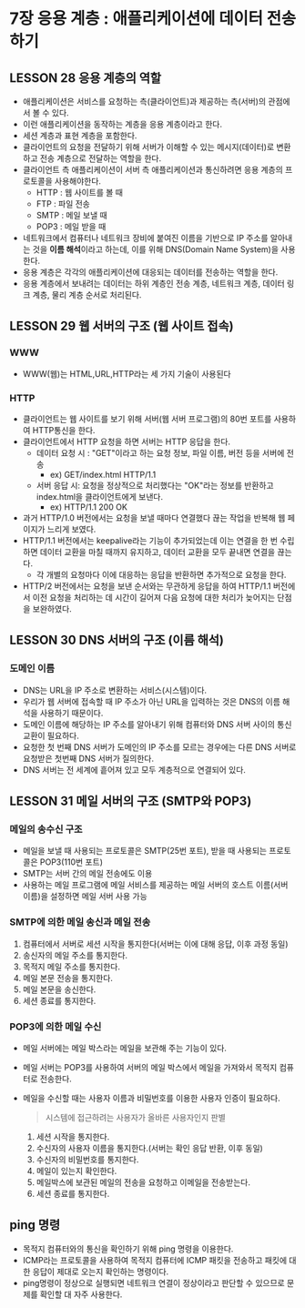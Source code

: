 # 7장 응용 계층 : 애플리케이션에 데이터 전송하기



## LESSON 28 응용 계층의 역할

- 애플리케이션은 서비스를 요청하는 측(클라이언트)과 제공하는 측(서버)의 관점에서 볼 수 있다.
- 이런 애플리케이션을 동작하는 계층을 응용 계층이라고 한다.
- 세션 계층과 표현 계층을 포함한다.
- 클라이언트의 요청을 전달하기 위해 서버가 이해할 수 있는 메시지(데이터)로 변환하고 전송 계층으로 전달하는 역할을 한다.
- 클라이언트 측 애플리케이션이 서버 측 애플리케이션과 통신하려면 응용 계층의 프로토콜을 사용해야한다.
  - HTTP : 웹 사이트를 볼 때
  - FTP : 파일 전송
  - SMTP : 메일 보낼 때
  - POP3 : 메일 받을 때
- 네트워크에서 컴퓨터나 네트워크 장비에 붙여진 이름을 기반으로 IP 주소를 알아내는 것을 **이름 해석**이라고 하는데, 이를 위해 DNS(Domain Name System)을 사용한다.
- 응용 계층은 각각의 애플리케이션에 대응되는 데이터를 전송하는 역할을 한다.
- 응용 계층에서 보내려는 데이터는 하위 계층인 전송 계층, 네트워크 계층, 데이터 링크 계층, 물리 계층 순서로 처리된다.



## LESSON 29 웹 서버의 구조 (웹 사이트 접속)

### WWW

- WWW(웹)는 HTML,URL,HTTP라는 세 가지 기술이 사용된다

### HTTP

- 클라이언트는 웹 사이트를 보기 위해 서버(웹 서버 프로그램)의 80번 포트를 사용하여 HTTP통신을 한다.
- 클라이언트에서 HTTP 요청을 하면 서버는 HTTP 응답을 한다.
  - 데이터 요청 시 : "GET"이라고 하는 요청 정보, 파일 이름, 버전 등을 서버에 전송
    - ex) GET/index.html HTTP/1.1
  - 서버 응답 시: 요청을 정상적으로 처리했다는 "OK"라는 정보를 반환하고 index.html을 클라이언트에게 보낸다.
    - ex) HTTP/1.1 200 OK
- 과거 HTTP/1.0 버전에서는 요청을 보낼 때마다 연결했다 끊는 작업을 반복해 웹 페이지가 느리게 보였다.
- HTTP/1.1 버전에서는 keepalive라는 기능이 추가되었는데 이는 연결을 한 번 수립하면 데이터 교환을 마칠 때까지 유지하고, 데이터 교환을 모두 끝내면 연결을 끊는다.
  - 각 개별의 요청마다 이에 대응하는 응답을 반환하면 추가적으로 요청을 한다.
- HTTP/2 버전에서는 요청을 보낸 순서와는 무관하게 응답을 하여 HTTP/1.1 버전에서 이전 요청을 처리하는 데 시간이 길어져 다음 요청에 대한 처리가 늦어지는 단점을 보완하였다.



## LESSON 30 DNS 서버의 구조 (이름 해석)

### 도메인 이름

- DNS는 URL을 IP 주소로 변환하는 서비스(시스템)이다.
- 우리가 웹 서버에 접속할 때 IP 주소가 아닌 URL을 입력하는 것은 DNS의 이름 해석을 사용하기 때문이다.
- 도메인 이름에 해당하는 IP 주소를 알아내기 위해 컴퓨터와 DNS 서버 사이의 통신 교환이 필요하다.
- 요청한 첫 번째 DNS 서버가 도메인의 IP 주소를 모르는 경우에는 다른 DNS 서버로 요청받은 첫번째 DNS 서버가 질의한다.
- DNS 서버는 전 세계에 흩어져 있고 모두 계층적으로 연결되어 있다.



## LESSON 31 메일 서버의 구조 (SMTP와 POP3)



### 메일의 송수신 구조

- 메일을 보낼 때 사용되는 프로토콜은 SMTP(25번 포트), 받을 때 사용되는 프로토콜은 POP3(110번 포트)
- SMTP는 서버 간의 메일 전송에도 이용
- 사용하는 메일 프로그램에 메일 서비스를 제공하는 메일 서버의 호스트 이름(서버 이름)을 설정하면 메일 서버 사용 가능



### SMTP에 의한 메일 송신과 메일 전송

1. 컴퓨터에서 서버로 세션 시작을 통지한다(서버는 이에 대해 응답, 이후 과정 동일)
2. 송신자의 메일 주소를 통지한다.
3. 목적지 메일 주소를 통지한다.
4. 메일 본문 전송을 통지한다.
5. 메일 본문을 송신한다.
6. 세션 종료를 통지한다.



### POP3에 의한 메일 수신

- 메일 서버에는 메일 박스라는 메일을 보관해 주는 기능이 있다.

- 메일 서버는 POP3를 사용하여 서버의 메일 박스에서 메일을 가져와서 목적지 컴퓨터로 전송한다.

- 메일을 수신할 때는 사용자 이름과 비밀번호를 이용한 사용자 인증이 필요하다.

  > 시스템에 접근하려는 사용자가 올바른 사용자인지 판별

  1. 세션 시작을 통지한다.
  2. 수신자의 사용자 이름을 통지한다.(서버는 확인 응답 반환, 이후 동일)
  3. 수신자의 비밀번호를 통지한다.
  4. 메일이 있는지 확인한다.
  5. 메일박스에 보관된 메일의 전송을 요청하고 이메일을 전송받는다.
  6. 세션 종료를 통지한다.



## ping 명령

- 목적지 컴퓨터와의 통신을 확인하기 위해 ping 명령을 이용한다.
- ICMP라는 프로토콜을 사용하여 목적지 컴퓨터에 ICMP 패킷을 전송하고 패킷에 대한 응답이 제대로 오는지 확인하는 명령이다.
- ping명령이 정상으로 실행되면 네트워크 연결이 정상이라고 판단할 수 있으므로 문제를 확인할 대 자주 사용한다.
